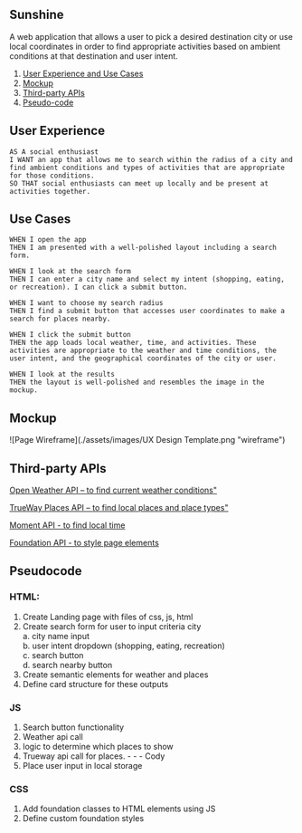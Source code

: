 ## Sunshine
A web application that allows a user to pick a desired destination city or use local coordinates in order to find appropriate activities based on ambient conditions at that destination and user intent.

1. [ User Experience and Use Cases](#user-experience)
2. [ Mockup ](#mockup)
3. [ Third-party APIs ](#third-party-apis)
4. [Pseudo-code](#pseudocode)

<a name="user-experience"> </a>
## User Experience

    AS A social enthusiast
    I WANT an app that allows me to search within the radius of a city and find ambient conditions and types of activities that are appropriate for those conditions.
    SO THAT social enthusiasts can meet up locally and be present at activities together.


## Use Cases

    WHEN I open the app 
    THEN I am presented with a well-polished layout including a search form. 

    WHEN I look at the search form 
    THEN I can enter a city name and select my intent (shopping, eating, or recreation). I can click a submit button. 

    WHEN I want to choose my search radius 
    THEN I find a submit button that accesses user coordinates to make a search for places nearby.  

    WHEN I click the submit button 
    THEN the app loads local weather, time, and activities. These activities are appropriate to the weather and time conditions, the user intent, and the geographical coordinates of the city or user. 

    WHEN I look at the results 
    THEN the layout is well-polished and resembles the image in the mockup.

<a name="mockup"></a>
## Mockup
![Page Wireframe](./assets/images/UX Design Template.png "wireframe")

<a name="third-party-apis"></a>
## Third-party APIs

[Open Weather API – to find current weather conditions"](https://openweathermap.org/)

[TrueWay Places API – to find local places and place types"](https://rapidapi.com/trueway/api/trueway-places/) 

[Moment API - to find local time](https://momentjs.com/)

[Foundation API - to style page elements](https://get.foundation/)

<a name="pseudocode"></a>
## Pseudocode

### HTML:
1. Create Landing page with files of css, js, html 
2. Create search form for user to input criteria
city <br>
    a. city name input <br>
    b. user intent dropdown (shopping, eating, recreation)<br>
    c. search button<br>
    d. search nearby button
3. Create semantic elements for weather and places 
4. Define card structure for these outputs 
### JS
1. Search button functionality
2. Weather api call
3. logic to determine which places to show
4. Trueway api call for places. - - -  Cody
5. Place user input in local storage
### CSS
1. Add foundation classes to HTML elements using JS
2. Define custom foundation styles



